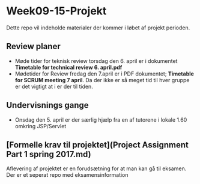 # Week09-15-Projekt	
Dette repo vil indeholde materialer der kommer i løbet af projekt perioden.

## Review planer
- Møde tider for teknisk review torsdag den 6. april er i dokumentet **Timetable for technical review 6. april.pdf**
- Mødetider for Review fredag den 7.april er i PDF dokumentet; **Timetable for SCRUM meeting 7 april**.  Da der ikke er så meget tid til hver gruppe er det vigtigt at i er der til tiden.

## Undervisnings gange
- Onsdag den 5. april er der særlig hjælp fra en af tutorene i lokale 1.60 omkring JSP/Servlet

## [Formelle krav til projektet](Project Assignment Part 1 spring 2017.md)
Aflevering af projektet er en forudsætning for at man kan gå til eksamen. Der er et seperat repo med eksamensinformation
